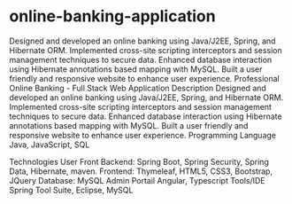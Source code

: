 # online-banking-application
Designed and developed an online banking using Java/J2EE, Spring, and Hibernate ORM. Implemented cross-site scripting interceptors and session management techniques to secure data. Enhanced database interaction using Hibernate annotations based mapping with MySQL. Built a user friendly and responsive website to enhance user experience.
Professional Online Banking - Full Stack Web Application
Description
Designed and developed an online banking using Java/J2EE, Spring, and Hibernate ORM.
Implemented cross-site scripting interceptors and session management techniques to secure data.
Enhanced database interaction using Hibernate annotations based mapping with MySQL.
Built a user friendly and responsive website to enhance user experience.
Programming Language
Java, JavaScript, SQL

Technologies
User Front
Backend: Spring Boot, Spring Security, Spring Data, Hibernate, maven.
Frontend: Thymeleaf, HTML5, CSS3, Bootstrap, JQuery
Database: MySQL
Admin Portail
Angular, Typescript
Tools/IDE
Spring Tool Suite, Eclipse, MySQL
